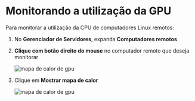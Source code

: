 ---
---
# <a name="monitoring-gpu-utilization"></a>Monitorando a utilização da GPU
Para monitorar a utilização da CPU de computadores Linux remotos:

1. No **Gerenciador de Servidores**, expanda **Computadores remotos**
2. **Clique com botão direito do mouse** no computador remoto que deseja monitorar
    
    ![mapa de calor de gpu](media\monitor-gpu\gpu-heatmap-0.png)

2. Clique em **Mostrar mapa de calor**
    
    ![mapa de calor de gpu](media\monitor-gpu\heatmap.png)
    